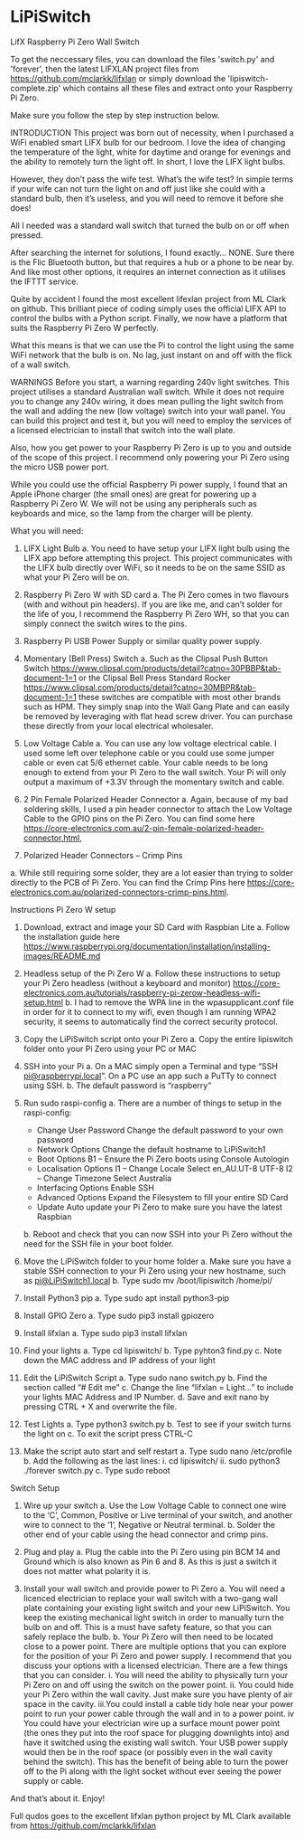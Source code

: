 # LiPiSwitch
LifX Raspberry Pi Zero Wall Switch

To get the neccessary files, you can download the files 'switch.py' and 'forever', then the latest LIFXLAN project files from https://github.com/mclarkk/lifxlan or simply download the 'lipiswitch-complete.zip' which contains all these files and extract onto your Raspberry Pi Zero. 

Make sure you follow the step by step instruction below.

INTRODUCTION
This project was born out of necessity, when I purchased a WiFi enabled smart LIFX bulb for our bedroom. I love the idea of changing the temperature of the light, white for daytime and orange for evenings and the ability to remotely turn the light off.  In short, I love the LIFX light bulbs.
 
However, they don’t pass the wife test.  What’s the wife test?  In simple terms if your wife can not turn the light on and off just like she could with a standard bulb, then it’s useless, and you will need to remove it before she does!

All I needed was a standard wall switch that turned the bulb on or off when pressed.
 
After searching the internet for solutions, I found exactly… NONE.  Sure there is the Flic Bluetooth button, but that requires a hub or a phone to be near by. And like most other options, it requires an internet connection as it utilises the IFTTT service.
 
Quite by accident I found the most excellent lifexlan project from ML Clark on github.  This brilliant piece of coding simply uses the official LIFX API to control the bulbs with a Python script. Finally, we now have a platform that suits the Raspberry Pi Zero W perfectly.
 
What this means is that we can use the Pi to control the light using the same WiFi network that the bulb is on.  No lag, just instant on and off with the flick of a wall switch.
 
 
WARNINGS
Before you start, a warning regarding 240v light switches. This project utilises a standard Australian wall switch.  While it does not require you to change any 240v wiring, it does mean pulling the light switch from the wall and adding the new (low voltage) switch into your wall panel.  You can build this project and test it, but you will need to employ the services of a licensed electrician to install that switch into the wall plate. 
 
Also, how you get power to your Raspberry Pi Zero is up to you and outside of the scope of this project.  I recommend only powering your Pi Zero using the micro USB power port.
 
While you could use the official Raspberry Pi power supply, I found that an Apple iPhone charger (the small ones) are great for powering up a Raspberry Pi Zero W. We will not be using any peripherals such as keyboards and mice, so the 1amp from the charger will be plenty. 

What you will need:
1.   LIFX Light Bulb
     a. You need to have setup your LIFX light bulb using the LIFX app before attempting this project. This project communicates with the LIFX bulb directly over WiFi, so it needs to be on the same SSID as what your Pi Zero will be on.
 
2.   Raspberry Pi Zero W with SD card
     a. The Pi Zero comes in two flavours (with and without pin headers).  If you are like me, and can’t solder for the life of you, I recommend the Raspberry Pi Zero WH, so that you can simply connect the switch wires to the pins.
 
3.   Raspberry Pi USB Power Supply or similar quality power supply.

4.   Momentary (Bell Press) Switch
     a. Such as the Clipsal Push Button Switch https://www.clipsal.com/products/detail?catno=30PBBP&tab-document-1=1 or the Clipsal Bell Press Standard Rocker https://www.clipsal.com/products/detail?catno=30MBPR&tab-document-1=1 these switches are compatible with most other brands such as HPM. They simply snap into the Wall Gang Plate and can easily be removed by leveraging with flat head screw driver.  You can purchase these directly from your local electrical wholesaler.
 

5.   Low Voltage Cable
     a. You can use any low voltage electrical cable. I used some left over telephone cable or you could use some jumper cable or even cat 5/6 ethernet cable.  Your cable needs to be long enough to extend from your Pi Zero to the wall switch. Your Pi will only output a maximum of +3.3V through the momentary switch and cable.

6.   2 Pin Female Polarized Header Connector
     a. Again, because of my bad soldering skills, I used a pin header connector to attach the Low Voltage Cable to the GPIO pins on the Pi Zero.    You can find some here https://core-electronics.com.au/2-pin-female-polarized-header-connector.html,

7.   Polarized Header Connectors – Crimp Pins

a.   While still requiring some solder, they are a lot easier than trying to solder directly to the PCB of Pi Zero. You can find the Crimp Pins here https://core-electronics.com.au/polarized-connectors-crimp-pins.html.


Instructions
Pi Zero W setup
 
1.   Download, extract and image your SD Card with Raspbian Lite 
     a. Follow the installation guide here https://www.raspberrypi.org/documentation/installation/installing-images/README.md

2.   Headless setup of the Pi Zero W 
     a. Follow these instructions to setup your Pi Zero headless (without a keyboard and monitor) https://core-electronics.com.au/tutorials/raspberry-pi-zerow-headless-wifi-setup.html
     b. I had to remove the WPA line in the wpasupplicant.conf file in order for it to connect to my wifi, even though I am running WPA2 security, it seems to automatically find the correct security protocol.

3.   Copy the LiPiSwitch script onto your Pi Zero
     a. Copy the entire lipiswitch folder onto your Pi Zero using your PC or MAC

4.   SSH into your Pi
     a. On a MAC simply open a Terminal and type “SSH pi@raspberrypi.local”.  On a PC use an app such a PuTTy to connect using SSH.
     b. The default password is “raspberry”

5.   Run sudo raspi-config
     a. There are a number of things to setup in the raspi-config:   
        -  Change User Password
           Change the default password to your own password
        -  Network Options
           Change the default hostname to LiPiSwitch1
        -  Boot Options
           B1 – Ensure the Pi Zero boots using Console Autologin
        -  Localisation Options
           I1 – Change Locale
           Select en_AU.UT-8 UTF-8
           I2 – Change Timezone
           Select Australia
        -  Interfacing Options
           Enable SSH
        -  Advanced Options
           Expand the Filesystem to fill your entire SD Card
        -  Update
           Auto update your Pi Zero to make sure you have the latest Raspbian
           
     b. Reboot and check that you can now SSH into your Pi Zero without the need for the SSH file in your boot folder.

6.   Move the LiPiSwitch folder to your home folder
     a. Make sure you have a stable SSH connection to your Pi Zero using your new hostname, such as pi@LiPiSwitch1.local
     b. Type sudo mv /boot/lipiswitch /home/pi/

7.   Install Python3 pip
     a. Type sudo apt install python3-pip

8.   Install GPIO Zero
     a. Type sudo pip3 install gpiozero

9.   Install lifxlan
     a. Type sudo pip3 install lifxlan

10.  Find your lights
     a. Type cd lipiswitch/
     b. Type pyhton3 find.py
     c. Note down the MAC address and IP address of your light

11.  Edit the LiPiSwitch Script
     a. Type sudo nano switch.py
     b. Find the section called “# Edit me”
     c. Change the line “lifxlan = Light…” to include your lights MAC Address and IP Number.
     d.	Save and exit nano by pressing CTRL + X and overwrite the file.

12.  Test Lights
     a. Type python3 switch.py
     b. Test to see if your switch turns the light on
     c. To exit the script press CTRL-C

13.  Make the script auto start and self restart
     a. Type sudo nano /etc/profile
     b. Add the following as the last lines:
        i.  cd lipiswitch/
        ii. sudo python3 ./forever switch.py
     c. Type sudo reboot
 
 
Switch Setup
1.   Wire up your switch
     a. Use the Low Voltage Cable to connect one wire to the ‘C’, Common, Positive or Live terminal of your switch, and another wire to connect to the ‘1’, Negative or Neutral terminal.
     b. Solder the other end of your cable using the head connector and crimp pins.

2.   Plug and play
     a. Plug the cable into the Pi Zero using pin BCM 14 and Ground which is also known as Pin 6 and 8.  As this is just a switch it does not matter what polarity it is.

3.   Install your wall switch and provide power to Pi Zero
     a. You will need a licenced electrician to replace your wall switch with a two-gang wall plate containing your existing light switch and your new LiPiSwitch.  You keep the existing mechanical light switch in order to manually turn the bulb on and off.  This is a must have safety feature, so that you can safely replace the bulb.
     b. Your Pi Zero will then need to be located close to a power point. There are multiple options that you can explore for the position of your Pi Zero and power supply.  I recommend that you discuss your options with a licensed electrician.  There are a few things that you can consider.
        i.  You will need the ability to physically turn your Pi Zero on and off using the switch on the power point. 
        ii. You could hide your Pi Zero within the wall cavity.  Just make sure you have plenty of air space in the cavity. 
        iii.You could install a cable tidy hole near your power point to run your power cable through the wall and in to a power point.
        iv  You could have your electrician wire up a surface mount power point (the ones they put into the roof space for plugging downlights into) and have it switched using the existing wall switch.  Your USB power supply would then be in the roof space (or possibly even in the wall cavity behind the switch). This has the benefit of being able to turn the power off to the Pi along with the light socket without ever seeing the power supply or cable.
 
And that’s about it.  Enjoy!
 
Full qudos goes to the excellent lifxlan python project by ML Clark available from https://github.com/mclarkk/lifxlan
